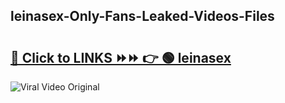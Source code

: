 
 ## leinasex-Only-Fans-Leaked-Videos-Files

# <h2><a href="https://mediaupload.pro?leinasex">🔗 Click to LINKS ⏩⏩ 👉 🟢 leinasex </a></h2>

<a href="https://mediaupload.pro?leinasex" rel="nofollow" data-target="animated-image.originalLink"><img src="https://i.ibb.co.com/xMMVF88/686577567.gif" alt="Viral Video Original" style="max-width: 100%; display: inline-block;" data-target="animated-image.originalImage"></a>